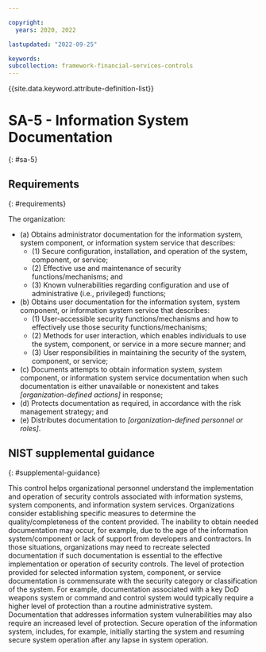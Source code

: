 ```yaml
---

copyright:
  years: 2020, 2022

lastupdated: "2022-09-25"

keywords: 
subcollection: framework-financial-services-controls
---
```


{{site.data.keyword.attribute-definition-list}}

         
# SA-5 - Information System Documentation
{: #sa-5}

## Requirements
{: #requirements}

The organization:

- (a) Obtains administrator documentation for the information system, system component, or information system service that describes:
    - (1) Secure configuration, installation, and operation of the system, component, or service;
    - (2) Effective use and maintenance of security functions/mechanisms; and
    - (3) Known vulnerabilities regarding configuration and use of administrative (i.e., privileged) functions;
- (b) Obtains user documentation for the information system, system component, or information system service that describes:
    - (1) User-accessible security functions/mechanisms and how to effectively use those security functions/mechanisms;
    - (2) Methods for user interaction, which enables individuals to use the system, component, or service in a more secure manner; and
    - (3) User responsibilities in maintaining the security of the system, component, or service;
- (c) Documents attempts to obtain information system, system component, or information system service documentation when such documentation is either unavailable or nonexistent and takes _[organization-defined actions]_ in response;
- (d) Protects documentation as required, in accordance with the risk management strategy; and
- (e) Distributes documentation to _[organization-defined personnel or roles]_.

## NIST supplemental guidance
{: #supplemental-guidance}

This control helps organizational personnel understand the implementation and operation of security controls associated with information systems, system components, and information system services. Organizations consider establishing specific measures to determine the quality/completeness of the content provided. The inability to obtain needed documentation may occur, for example, due to the age of the information system/component or lack of support from developers and contractors. In those situations, organizations may need to recreate selected documentation if such documentation is essential to the effective implementation or operation of security controls. The level of protection provided for selected information system, component, or service documentation is commensurate with the security category or classification of the system. For example, documentation associated with a key DoD weapons system or command and control system would typically require a higher level of protection than a routine administrative system. Documentation that addresses information system vulnerabilities may also require an increased level of protection. Secure operation of the information system, includes, for example, initially starting the system and resuming secure system operation after any lapse in system operation.



